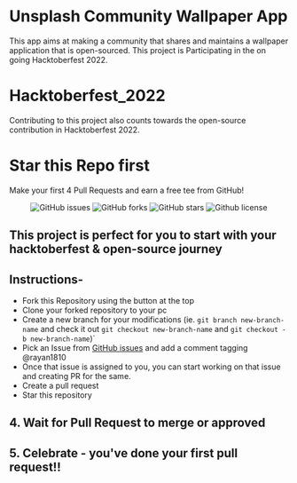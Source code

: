 # Unsplash Community Wallpaper App

This app aims at making a community that shares and maintains a wallpaper application that is open-sourced. This project is Participating in the on going Hacktoberfest 2022.

# Hacktoberfest_2022
Contributing to this project also counts towards the open-source contribution in Hacktoberfest 2022.

# Star this Repo first

Make your first 4 Pull Requests and earn a free tee from GitHub!

<p align="center">
   <img alt="GitHub issues" src="https://img.shields.io/github/issues/rayan1810/unsplash-community-wallpaper-app"></a>
   <img alt="GitHub forks" src="https://img.shields.io/github/issues/rayan1810/unsplash-community-wallpaper-app"></a>
   <img alt="GitHub stars" src="https://img.shields.io/github/stars/rayan1810/unsplash-community-wallpaper-app"></a>
   <img alt="Github license" src="https://img.shields.io/github/license/rayan1810/unsplash-community-wallpaper-app0"></a>
</p>

## This project is perfect for you to start with your hacktoberfest & open-source journey

## Instructions-

- Fork this Repository using the button at the top
- Clone your forked repository to your pc
- Create a new branch for your modifications (ie. `git branch new-branch-name` and check it out `git checkout new-branch-name` and `git checkout -b new-branch-name`)`
- Pick an Issue from [GitHub issues](https://github.com/rayan1810/unsplash-community-wallpaper-app/issues) and add a comment tagging @rayan1810
- Once that issue is assigned to you, you can start working on that issue and creating PR for the same.
- Create a pull request
- Star this repository

## 4. Wait for Pull Request to merge or approved

## 5. Celebrate - you've done your first pull request!!


